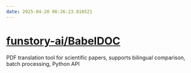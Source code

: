 ```yaml
---
date: 2025-04-20 06:26:23.816521
---
```


# [funstory-ai/BabelDOC](https://github.com/funstory-ai/BabelDOC)

PDF translation tool for scientific papers, supports bilingual comparison, batch processing, Python API